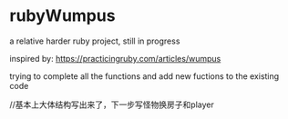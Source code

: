 # rubyWumpus
a relative harder ruby project, still in progress

inspired by:
https://practicingruby.com/articles/wumpus

trying to complete all the functions and add new fuctions to the existing code


//基本上大体结构写出来了，下一步写怪物换房子和player